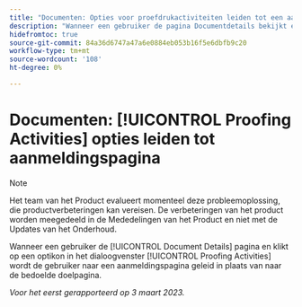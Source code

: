 ```yaml
---
title: "Documenten: Opties voor proefdrukactiviteiten leiden tot een aanmeldingspagina"
description: "Wanneer een gebruiker de pagina Documentdetails bekijkt en op een tikon in het menu Proofingactiviteiten klikt, wordt de gebruiker naar een aanmeldingspagina geleid in plaats van naar de gewenste doelpagina."
hidefromtoc: true
source-git-commit: 84a36d6747a47a6e0884eb053b16f5e6dbfb9c20
workflow-type: tm+mt
source-wordcount: '108'
ht-degree: 0%

---
```



# Documenten: [!UICONTROL Proofing Activities] opties leiden tot aanmeldingspagina

<!--This article is on WF and WFP TOCs-->

>[!NOTE]
>
>Het team van het Product evalueert momenteel deze probleemoplossing, die productverbeteringen kan vereisen. De verbeteringen van het product worden meegedeeld in de Mededelingen van het Product en niet met de Updates van het Onderhoud.

Wanneer een gebruiker de [!UICONTROL Document Details] pagina en klikt op een optikon in het dialoogvenster [!UICONTROL Proofing Activities] wordt de gebruiker naar een aanmeldingspagina geleid in plaats van naar de bedoelde doelpagina.

_Voor het eerst gerapporteerd op 3 maart 2023._

